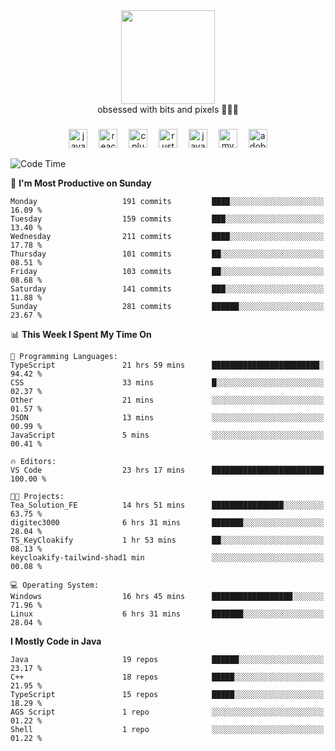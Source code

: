 


  <div align="center">
    
   <img src = "https://i.postimg.cc/W1R4TF4j/d6kpuve-c97567cf-518b-4b86-a271-5c89d88d22f7.gif"  width=150px height=150px />
 </div>

<div align="center">
  obsessed with bits and pixels 🧑‍💻🎨
</div>

  ###
<div align="center">
 <img src="https://cdn.jsdelivr.net/gh/devicons/devicon/icons/javascript/javascript-original.svg" height="30" alt="javascript logo"  />
  <img width="10" />
  <img src="https://cdn.jsdelivr.net/gh/devicons/devicon/icons/react/react-original.svg" height="30" alt="react logo"  />
  <img width="10" />
   <!--<img src="https://cdn.jsdelivr.net/gh/devicons/devicon/icons/nodejs/nodejs-original.svg" height="30" alt="nodejs logo"  />
  <img width="10" />
 <img src="https://cdn.jsdelivr.net/gh/devicons/devicon/icons/flutter/flutter-original.svg" height="30" alt="flutter logo"  />
 <img width="10" />-->
  <img src="https://cdn.jsdelivr.net/gh/devicons/devicon/icons/cplusplus/cplusplus-original.svg" height="30" alt="cpluplus logo"  />
  <img width="10" />
    <img src="https://cdn.jsdelivr.net/gh/devicons/devicon/icons/rust/rust-original.svg" height="30" alt="rust logo"  />
  <img width="10" />
  <img src="https://cdn.jsdelivr.net/gh/devicons/devicon/icons/java/java-original.svg" height="30" alt="java logo"  />
  <img width="10" />
  <img src="https://skillicons.dev/icons?i=mysql" height="30" alt="mysql logo"  />
  <img width="10" />
  <img src="https://skillicons.dev/icons?i=pr" height="30" alt="adobepremierepro logo"  />
</div>

<!--START_SECTION:waka-->
![Code Time](http://img.shields.io/badge/Code%20Time-2%2C151%20hrs%2052%20mins-blue)

📅 **I'm Most Productive on Sunday** 

```text
Monday                   191 commits         ████░░░░░░░░░░░░░░░░░░░░░   16.09 % 
Tuesday                  159 commits         ███░░░░░░░░░░░░░░░░░░░░░░   13.40 % 
Wednesday                211 commits         ████░░░░░░░░░░░░░░░░░░░░░   17.78 % 
Thursday                 101 commits         ██░░░░░░░░░░░░░░░░░░░░░░░   08.51 % 
Friday                   103 commits         ██░░░░░░░░░░░░░░░░░░░░░░░   08.68 % 
Saturday                 141 commits         ███░░░░░░░░░░░░░░░░░░░░░░   11.88 % 
Sunday                   281 commits         ██████░░░░░░░░░░░░░░░░░░░   23.67 % 
```


📊 **This Week I Spent My Time On** 

```text
💬 Programming Languages: 
TypeScript               21 hrs 59 mins      ████████████████████████░   94.42 % 
CSS                      33 mins             █░░░░░░░░░░░░░░░░░░░░░░░░   02.37 % 
Other                    21 mins             ░░░░░░░░░░░░░░░░░░░░░░░░░   01.57 % 
JSON                     13 mins             ░░░░░░░░░░░░░░░░░░░░░░░░░   00.99 % 
JavaScript               5 mins              ░░░░░░░░░░░░░░░░░░░░░░░░░   00.41 % 

🔥 Editors: 
VS Code                  23 hrs 17 mins      █████████████████████████   100.00 % 

🐱‍💻 Projects: 
Tea_Solution_FE          14 hrs 51 mins      ████████████████░░░░░░░░░   63.75 % 
digitec3000              6 hrs 31 mins       ███████░░░░░░░░░░░░░░░░░░   28.04 % 
TS_KeyCloakify           1 hr 53 mins        ██░░░░░░░░░░░░░░░░░░░░░░░   08.13 % 
keycloakify-tailwind-shad1 min               ░░░░░░░░░░░░░░░░░░░░░░░░░   00.08 % 

💻 Operating System: 
Windows                  16 hrs 45 mins      ██████████████████░░░░░░░   71.96 % 
Linux                    6 hrs 31 mins       ███████░░░░░░░░░░░░░░░░░░   28.04 % 
```

**I Mostly Code in Java** 

```text
Java                     19 repos            ██████░░░░░░░░░░░░░░░░░░░   23.17 % 
C++                      18 repos            █████░░░░░░░░░░░░░░░░░░░░   21.95 % 
TypeScript               15 repos            █████░░░░░░░░░░░░░░░░░░░░   18.29 % 
AGS Script               1 repo              ░░░░░░░░░░░░░░░░░░░░░░░░░   01.22 % 
Shell                    1 repo              ░░░░░░░░░░░░░░░░░░░░░░░░░   01.22 % 
```




<!--END_SECTION:waka-->
